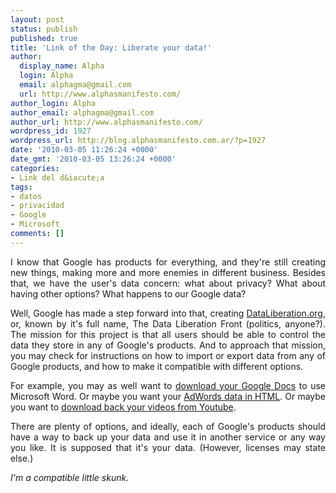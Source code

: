 ```yaml
---
layout: post
status: publish
published: true
title: 'Link of the Day: Liberate your data!'
author:
  display_name: Alpha
  login: Alpha
  email: alphagma@gmail.com
  url: http://www.alphasmanifesto.com/
author_login: Alpha
author_email: alphagma@gmail.com
author_url: http://www.alphasmanifesto.com/
wordpress_id: 1927
wordpress_url: http://blog.alphasmanifesto.com.ar/?p=1927
date: '2010-03-05 11:26:24 +0000'
date_gmt: '2010-03-05 13:26:24 +0000'
categories:
- Link del d&iacute;a
tags:
- datos
- privacidad
- Google
- Microsoft
comments: []
---
```

<p style="text-align: justify;">I know that Google has products for everything, and they're still creating new things, making more and more enemies in different&nbsp;business. Besides that, we have the user's data concern: what about privacy? What about having other options? What happens to our Google data?</p>
<p style="text-align: justify;">Well, Google has made a step forward into that, creating <a href="http://www.dataliberation.org/">DataLiberation.org</a>, or, known by it's full name, The Data Liberation Front (politics, anyone?). The mission for this project is that all users should be able to control the data they store in any of Google's products. And to approach that mission, you may check for instructions on how to import or export data from any of Google products, and how to make it compatible with different options.</p>
<p style="text-align: justify;">For example, you may as well want to <a href="http://www.dataliberation.org/google/google-docs">download your Google Docs</a> to use Microsoft Word. Or maybe you want your <a href="http://www.dataliberation.org/google/adwords">AdWords data in HTML</a>. Or maybe you want to <a href="http://www.dataliberation.org/google/youtube-1">download back your videos from Youtube</a>.</p>
<p style="text-align: justify;">There are plenty of options, and ideally, each of Google's products should have a way to back up your data and use it in another service or any way you like. It is supposed that it's your data. (However, licenses may state else.)</p>
<p style="text-align: justify;"><em>I'm a compatible little skunk.</em></p>

